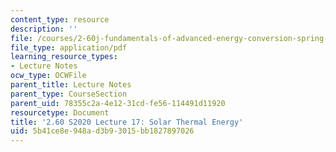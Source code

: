 ```yaml
---
content_type: resource
description: ''
file: /courses/2-60j-fundamentals-of-advanced-energy-conversion-spring-2020/5b41ce8e948ad3b93015bb1827897026_MIT2_60s20_lec17.pdf
file_type: application/pdf
learning_resource_types:
- Lecture Notes
ocw_type: OCWFile
parent_title: Lecture Notes
parent_type: CourseSection
parent_uid: 78355c2a-4e12-31cd-fe56-114491d11920
resourcetype: Document
title: '2.60 S2020 Lecture 17: Solar Thermal Energy'
uid: 5b41ce8e-948a-d3b9-3015-bb1827897026
---
```

